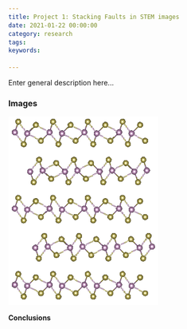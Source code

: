 ```yaml
---
title: Project 1: Stacking Faults in STEM images
date: 2021-01-22 00:00:00
category: research
tags:
keywords:

---
```


Enter general description here...

### Images

<img src = "images/form.JPG">

__Conclusions__
